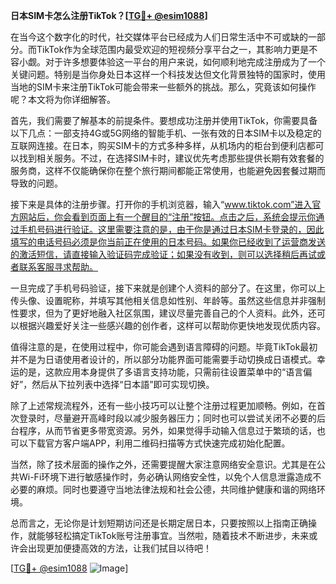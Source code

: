 **日本SIM卡怎么注册TikTok？[[TG💪+ @esim1088](https://t.me/s/esim1088)]**

在当今这个数字化的时代，社交媒体平台已经成为人们日常生活中不可或缺的一部分。而TikTok作为全球范围内最受欢迎的短视频分享平台之一，其影响力更是不容小觑。对于许多想要体验这一平台的用户来说，如何顺利地完成注册成为了一个关键问题。特别是当你身处日本这样一个科技发达但文化背景独特的国家时，使用当地的SIM卡来注册TikTok可能会带来一些额外的挑战。那么，究竟该如何操作呢？本文将为你详细解答。

首先，我们需要了解基本的前提条件。要想成功注册并使用TikTok，你需要具备以下几点：一部支持4G或5G网络的智能手机、一张有效的日本SIM卡以及稳定的互联网连接。在日本，购买SIM卡的方式多种多样，从机场内的柜台到便利店都可以找到相关服务。不过，在选择SIM卡时，建议优先考虑那些提供长期有效套餐的服务商，这样不仅能确保你在整个旅行期间都能正常使用，也能避免因套餐过期而导致的问题。

接下来是具体的注册步骤。打开你的手机浏览器，输入“www.tiktok.com”进入官方网站后，你会看到页面上有一个醒目的“注册”按钮。点击之后，系统会提示你通过手机号码进行验证。这里需要注意的是，由于你是通过日本SIM卡登录的，因此填写的电话号码必须是你当前正在使用的日本号码。如果你已经收到了运营商发送的激活短信，请直接输入验证码完成验证；如果没有收到，则可以选择稍后再试或者联系客服寻求帮助。

一旦完成了手机号码验证，接下来就是创建个人资料的部分了。在这里，你可以上传头像、设置昵称，并填写其他相关信息如性别、年龄等。虽然这些信息并非强制性要求，但为了更好地融入社区氛围，建议尽量完善自己的个人资料。此外，还可以根据兴趣爱好关注一些感兴趣的创作者，这样可以帮助你更快地发现优质内容。

值得注意的是，在使用过程中，你可能会遇到语言障碍的问题。毕竟TikTok最初并不是为日语使用者设计的，所以部分功能界面可能需要手动切换成日语模式。幸运的是，这款应用本身提供了多语言支持功能，只需前往设置菜单中的“语言偏好”，然后从下拉列表中选择“日本語”即可实现切换。

除了上述常规流程外，还有一些小技巧可以让整个注册过程更加顺畅。例如，在首次登录时，尽量避开高峰时段以减少服务器压力；同时也可以尝试关闭不必要的后台程序，从而节省更多带宽资源。另外，如果觉得手动输入信息过于繁琐的话，也可以下载官方客户端APP，利用二维码扫描等方式快速完成初始化配置。

当然，除了技术层面的操作之外，还需要提醒大家注意网络安全意识。尤其是在公共Wi-Fi环境下进行敏感操作时，务必确认网络安全性，以免个人信息泄露造成不必要的麻烦。同时也要遵守当地法律法规和社会公德，共同维护健康和谐的网络环境。

总而言之，无论你是计划短期访问还是长期定居日本，只要按照以上指南正确操作，就能够轻松搞定TikTok账号注册事宜。当然啦，随着技术不断进步，未来或许会出现更加便捷高效的方法，让我们拭目以待吧！

[[TG💪+ @esim1088](https://t.me/s/esim1088) ![Image](https://i.postimg.cc/4NQfJmqS/Snipaste-2025-05-13-00-14-12.png)]